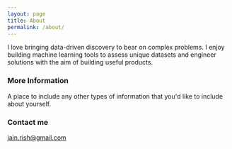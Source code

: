 ```yaml
---
layout: page
title: About
permalink: /about/
---
```


I love bringing data-driven discovery to bear on complex problems. I enjoy building machine learning tools to assess unique datasets and engineer solutions with the aim of building useful products.

### More Information

A place to include any other types of information that you'd like to include about yourself.

### Contact me

[jain.rish@gmail.com](mailto:jain.rish@gmail.com)
